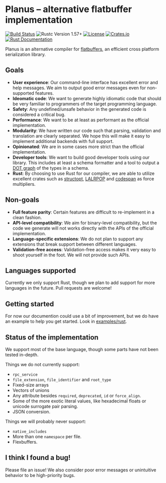 Planus – alternative flatbuffer implementation
===============================================

[![Build Status](https://github.com/TethysSvensson/planus/actions/workflows/rust.yml/badge.svg?branch=main)](https://github.com/TethysSvensson/planus/actions/workflows/rust.yml)
![Rustc Version 1.57+](https://img.shields.io/badge/rustc-1.57+-lightgray.svg)
[![License](https://img.shields.io/crates/l/planus)](https://crates.io/crates/planus)
[![Crates.io](https://img.shields.io/crates/v/planus)](https://crates.io/crates/planus)
[![Rust Documentation](https://img.shields.io/badge/api-rustdoc-blue.svg)](https://docs.rs/planus)


Planus is an alternative compiler for [flatbuffers](https://google.github.io/flatbuffers/), an efficient cross platform serialization library.

Goals
-----

* **User experience**: Our command-line interface has excellent error and help messages. We aim to output good error messages even for non-supported features.
* **Ideomatic code**: We want to generate highly idiomatic code that should be very familiar to programmers of the target programming language.
* **Safety**: Any undefined/unsafe behavior in the generated code is considered a critical bug.
* **Performance**: We want to be at least as performant as the official implementation.
* **Modularity**: We have written our code such that parsing, validation and translation are clearly separated. We hope this will make it easy to implement additional backends with full support.
* **Opinionated**: We are in some cases more strict than the official implementation.
* **Developer tools**: We want to build good developer tools using our library. This includes at least a schema formatter and a tool to output a [DOT graph](https://en.wikipedia.org/wiki/DOT_(graph_description_language)) of the types in a schema.
* **Rust**: By choosing to use Rust for our compiler, we are able to utilize excellent crates such as [structopt](https://github.com/TeXitoi/structopt), [LALRPOP](https://github.com/lalrpop/lalrpop) and [codespan](https://github.com/brendanzab/codespan) as force multipliers.

Non-goals
---------

* **Full feature parity**: Certain features are difficult to re-implement in a clean fashion.
* **API-level compatibility**: We aim for binary-level compatibility, but the code we generate will not works directly with the APIs of the official implementation.
* **Language-specific extensions**: We do not plan to support any extensions that break support between different languages.
* **Validation-free access**: Validation-free access makes it very easy to shoot yourself in the foot. We will not provide such APIs.

Languages supported
-------------------

Currently we only support Rust, though we plan to add support for more languages in the future. Pull requests are welcome!

Getting started
---------------

For now our documention could use a bit of improvement, but we do have an example to help you get started. Look in [examples/rust](examples/rust).


Status of the implementation
----------------------------

We support most of the base language, though some parts have not been tested in-depth.

Things we do not currently support:

* `rpc_service`
* `file_extension`, `file_identifier` and `root_type`
* Fixed-size arrays
* Vectors of unions
* Any attribute besides `required`, `deprecated`, `id` or `force_align`.
* Some of the more exotic literal values, like hexadecimal floats or unicode surrogate pair parsing.
* JSON conversion.

Things we will probably never support:

* `native_includes`
* More than one `namespace` per file.
* Flexbuffers.


I think I found a bug!
----------------------

Please file an issue! We also consider poor error messages or unintuitive behavior to be high-priority bugs.
